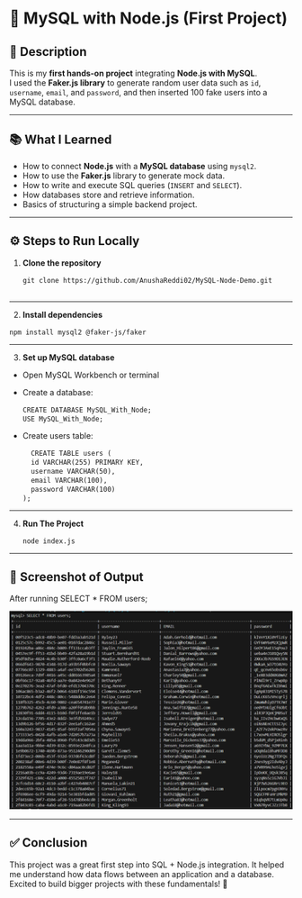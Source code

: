 # 🚀 MySQL with Node.js (First Project)

## 📖 Description  
This is my **first hands-on project** integrating **Node.js with MySQL**.  
I used the **Faker.js library** to generate random user data such as `id`, `username`, `email`, and `password`, and then inserted 100 fake users into a MySQL database.  

---

## 📚 What I Learned  
- How to connect **Node.js** with a **MySQL database** using `mysql2`.  
- How to use the **Faker.js** library to generate mock data.  
- How to write and execute SQL queries (`INSERT` and `SELECT`).  
- How databases store and retrieve information.  
- Basics of structuring a simple backend project.  

---

## ⚙️ Steps to Run Locally  

1. **Clone the repository**  
   ```
   git clone https://github.com/AnushaReddi02/MySQL-Node-Demo.git
  
   ```
---
2. **Install dependencies**
```
npm install mysql2 @faker-js/faker
```
---

3. **Set up MySQL database**  
- Open MySQL Workbench or terminal
- Create a database:

   ```
  CREATE DATABASE MySQL_With_Node;
  USE MySQL_With_Node;
   ```
   
- Create users table:
   ```
     CREATE TABLE users (
     id VARCHAR(255) PRIMARY KEY,
     username VARCHAR(50),
     email VARCHAR(100),
     password VARCHAR(100)
   );
  ```
---

4. **Run The Project**

   ```
   node index.js
   ```
---

## 📸 Screenshot of Output

After running SELECT * FROM users;

![Output Screenshot](https://github.com/AnushaReddi02/MySQL-Node-Demo/blob/main/output%20screenshot.png?raw=true)

---

## ✅ Conclusion

This project was a great first step into SQL + Node.js integration.
It helped me understand how data flows between an application and a database.
Excited to build bigger projects with these fundamentals! 🚀

